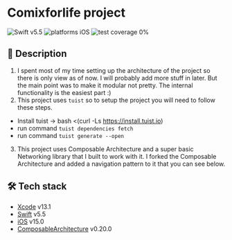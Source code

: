 # Comixforlife project

![Swift v5.5](https://img.shields.io/badge/swift-v5.3-orange.svg)
![platforms iOS](https://img.shields.io/badge/platforms-iOS-blue.svg)
![test coverage 0%](https://img.shields.io/badge/test%20coverage-0%25-success.svg)

## 📝 Description

1. I spent most of my time setting up the architecture of the project so there is only view as of now. I will probably add more stuff in later. But the main point was to make it modular not pretty. The internal functionality is the easiest part :)
2. This project uses `tuist` so to setup the project you will need to follow these steps.

  - Install tuist -> bash <(curl -Ls https://install.tuist.io)
  - run command `tuist dependencies fetch`
  - run command `tuist generate --open`

3. This project uses Composable Architecture and a super basic Networking library that I built to work with it. I forked the Composable Architecture and added a navigation pattern to it that you can see below. 

## 🛠 Tech stack

- [Xcode](https://developer.apple.com/xcode/) v13.1
- [Swift](https://swift.org/) v5.5
- [iOS](https://www.apple.com/pl/ios/) v15.0
- [ComposableArchitecture](https://github.com/pointfreeco/swift-composable-architecture) v0.20.0

